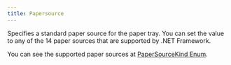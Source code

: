 ```yaml
---
title: Papersource
---
```

Specifies a standard paper source for the paper tray. You can set the value to any of the 14 paper sources that are supported by .NET Framework. 

You can see the supported paper sources at [PaperSourceKind Enum](https://learn.microsoft.com/en-us/dotnet/api/system.drawing.printing.papersourcekind).